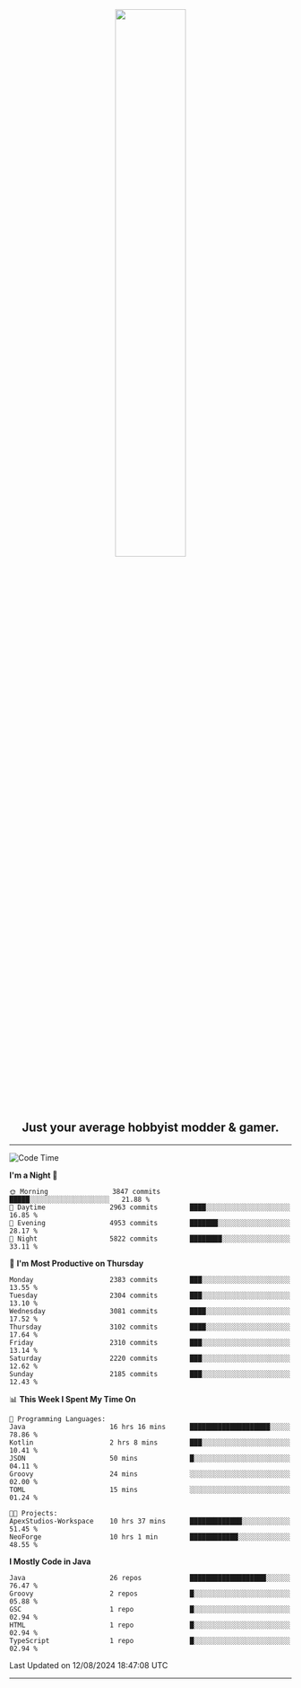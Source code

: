 <div align="center">
  <a href="https://apexmodder.xyz/"><img width="50%" height="50%" src="https://i.imgur.com/pc4HkGz.png"></a>
</div>
<h2 align="center">Just your average hobbyist modder & gamer.</h2>

---

<!--START_SECTION:waka-->
![Code Time](http://img.shields.io/badge/Code%20Time-1%2C332%20hrs%2028%20mins-blue)

**I'm a Night 🦉** 

```text
🌞 Morning                3847 commits        █████░░░░░░░░░░░░░░░░░░░░   21.88 % 
🌆 Daytime                2963 commits        ████░░░░░░░░░░░░░░░░░░░░░   16.85 % 
🌃 Evening                4953 commits        ███████░░░░░░░░░░░░░░░░░░   28.17 % 
🌙 Night                  5822 commits        ████████░░░░░░░░░░░░░░░░░   33.11 % 
```
📅 **I'm Most Productive on Thursday** 

```text
Monday                   2383 commits        ███░░░░░░░░░░░░░░░░░░░░░░   13.55 % 
Tuesday                  2304 commits        ███░░░░░░░░░░░░░░░░░░░░░░   13.10 % 
Wednesday                3081 commits        ████░░░░░░░░░░░░░░░░░░░░░   17.52 % 
Thursday                 3102 commits        ████░░░░░░░░░░░░░░░░░░░░░   17.64 % 
Friday                   2310 commits        ███░░░░░░░░░░░░░░░░░░░░░░   13.14 % 
Saturday                 2220 commits        ███░░░░░░░░░░░░░░░░░░░░░░   12.62 % 
Sunday                   2185 commits        ███░░░░░░░░░░░░░░░░░░░░░░   12.43 % 
```


📊 **This Week I Spent My Time On** 

```text
💬 Programming Languages: 
Java                     16 hrs 16 mins      ████████████████████░░░░░   78.86 % 
Kotlin                   2 hrs 8 mins        ███░░░░░░░░░░░░░░░░░░░░░░   10.41 % 
JSON                     50 mins             █░░░░░░░░░░░░░░░░░░░░░░░░   04.11 % 
Groovy                   24 mins             ░░░░░░░░░░░░░░░░░░░░░░░░░   02.00 % 
TOML                     15 mins             ░░░░░░░░░░░░░░░░░░░░░░░░░   01.24 % 

🐱‍💻 Projects: 
ApexStudios-Workspace    10 hrs 37 mins      █████████████░░░░░░░░░░░░   51.45 % 
NeoForge                 10 hrs 1 min        ████████████░░░░░░░░░░░░░   48.55 % 
```

**I Mostly Code in Java** 

```text
Java                     26 repos            ███████████████████░░░░░░   76.47 % 
Groovy                   2 repos             █░░░░░░░░░░░░░░░░░░░░░░░░   05.88 % 
GSC                      1 repo              █░░░░░░░░░░░░░░░░░░░░░░░░   02.94 % 
HTML                     1 repo              █░░░░░░░░░░░░░░░░░░░░░░░░   02.94 % 
TypeScript               1 repo              █░░░░░░░░░░░░░░░░░░░░░░░░   02.94 % 
```




 Last Updated on 12/08/2024 18:47:08 UTC
<!--END_SECTION:waka-->

---
